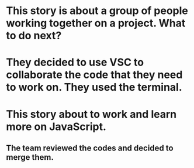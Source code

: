  # This story is about a group of people working together on a project. What to do next?


 # They decided to use VSC to collaborate the code that they need to work on. They used the terminal.


# This story about to work and learn more on JavaScript.

## The team reviewed the codes and decided to merge them. 